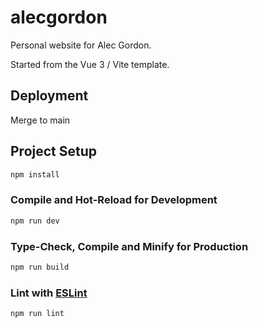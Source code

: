 # alecgordon

Personal website for Alec Gordon.

Started from the Vue 3 / Vite template.

## Deployment

Merge to main

## Project Setup

```sh
npm install
```

### Compile and Hot-Reload for Development

```sh
npm run dev
```

### Type-Check, Compile and Minify for Production

```sh
npm run build
```

### Lint with [ESLint](https://eslint.org/)

```sh
npm run lint
```
